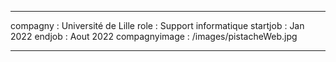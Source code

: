---

compagny : Université de Lille
role : Support informatique
startjob : Jan 2022
endjob : Aout 2022
compagnyimage : /images/pistacheWeb.jpg

---